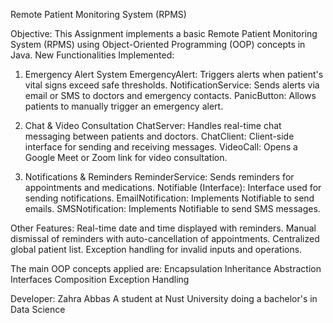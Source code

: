 Remote Patient Monitoring System (RPMS)

Objective:
This Assignment implements a basic Remote Patient Monitoring System (RPMS) using Object-Oriented Programming (OOP) concepts in Java.
New Functionalities Implemented:

1. Emergency Alert System
EmergencyAlert: Triggers alerts when patient's vital signs exceed safe thresholds.
NotificationService: Sends alerts via email or SMS to doctors and emergency contacts.
PanicButton: Allows patients to manually trigger an emergency alert.

3. Chat & Video Consultation
ChatServer: Handles real-time chat messaging between patients and doctors.
ChatClient: Client-side interface for sending and receiving messages.
VideoCall: Opens a Google Meet or Zoom link for video consultation.

4. Notifications & Reminders
ReminderService: Sends reminders for appointments and medications.
Notifiable (Interface): Interface used for sending notifications.
EmailNotification: Implements Notifiable to send emails.
SMSNotification: Implements Notifiable to send SMS messages.

Other Features:
Real-time date and time displayed with reminders.
Manual dismissal of reminders with auto-cancellation of appointments.
Centralized global patient list.
Exception handling for invalid inputs and operations.

The main OOP concepts applied are:
Encapsulation
Inheritance
Abstraction
Interfaces
Composition
Exception Handling

Developer:
Zahra Abbas
A student at Nust University doing a bachelor's in Data Science 
